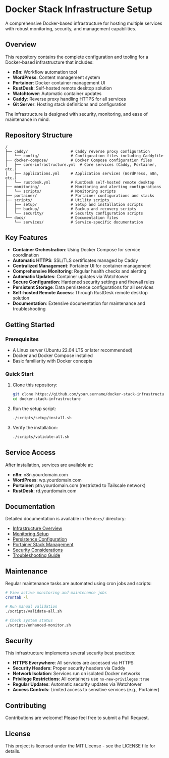 # Docker Stack Infrastructure Setup

A comprehensive Docker-based infrastructure for hosting multiple services with robust monitoring, security, and management capabilities.

## Overview

This repository contains the complete configuration and tooling for a Docker-based infrastructure that includes:

* **n8n**: Workflow automation tool
* **WordPress**: Content management system
* **Portainer**: Docker container management UI
* **RustDesk**: Self-hosted remote desktop solution
* **Watchtower**: Automatic container updates
* **Caddy**: Reverse proxy handling HTTPS for all services
* **Git Server**: Hosting stack definitions and configuration

The infrastructure is designed with security, monitoring, and ease of maintenance in mind.

## Repository Structure

```
/
├── caddy/                   # Caddy reverse proxy configuration
│   └── config/              # Configuration files including Caddyfile
├── docker-compose/          # Docker Compose configuration files
│   ├── core-infrastructure.yml  # Core services (Caddy, Portainer, etc.)
│   ├── applications.yml     # Application services (WordPress, n8n, etc.)
│   └── rustdesk.yml         # RustDesk self-hosted remote desktop
├── monitoring/              # Monitoring and alerting configurations
│   └── scripts/             # Monitoring scripts
├── portainer/               # Portainer configurations and stacks
├── scripts/                 # Utility scripts
│   ├── setup/               # Setup and installation scripts
│   ├── backup/              # Backup and recovery scripts
│   └── security/            # Security configuration scripts
└── docs/                    # Documentation files
    └── services/            # Service-specific documentation
```

## Key Features

- **Container Orchestration**: Using Docker Compose for service coordination
- **Automatic HTTPS**: SSL/TLS certificates managed by Caddy
- **Centralized Management**: Portainer UI for container management
- **Comprehensive Monitoring**: Regular health checks and alerting
- **Automatic Updates**: Container updates via Watchtower
- **Secure Configuration**: Hardened security settings and firewall rules
- **Persistent Storage**: Data persistence configurations for all services
- **Self-hosted Remote Access**: Through RustDesk remote desktop solution
- **Documentation**: Extensive documentation for maintenance and troubleshooting

## Getting Started

### Prerequisites

- A Linux server (Ubuntu 22.04 LTS or later recommended)
- Docker and Docker Compose installed
- Basic familiarity with Docker concepts

### Quick Start

1. Clone this repository:
   ```bash
   git clone https://github.com/yourusername/docker-stack-infrastructure.git
   cd docker-stack-infrastructure
   ```

2. Run the setup script:
   ```bash
   ./scripts/setup/install.sh
   ```

3. Verify the installation:
   ```bash
   ./scripts/validate-all.sh
   ```

## Service Access

After installation, services are available at:

- **n8n**: n8n.yourdomain.com
- **WordPress**: wp.yourdomain.com
- **Portainer**: ptn.yourdomain.com (restricted to Tailscale network)
- **RustDesk**: rd.yourdomain.com

## Documentation

Detailed documentation is available in the `docs/` directory:

- [Infrastructure Overview](./docs/INFRASTRUCTURE-OVERVIEW.md)
- [Monitoring Setup](./docs/MONITORING.md)
- [Persistence Configuration](./docs/PERSISTENCE.md)
- [Portainer Stack Management](./docs/PORTAINER-STACKS.md)
- [Security Considerations](./docs/SECURITY.md)
- [Troubleshooting Guide](./docs/TROUBLESHOOTING.md)

## Maintenance

Regular maintenance tasks are automated using cron jobs and scripts:

```bash
# View active monitoring and maintenance jobs
crontab -l

# Run manual validation
./scripts/validate-all.sh

# Check system status
./scripts/enhanced-monitor.sh
```

## Security

This infrastructure implements several security best practices:

- **HTTPS Everywhere**: All services are accessed via HTTPS
- **Security Headers**: Proper security headers via Caddy
- **Network Isolation**: Services run on isolated Docker networks
- **Privilege Restrictions**: All containers use `no-new-privileges:true`
- **Regular Updates**: Automatic security updates via Watchtower
- **Access Controls**: Limited access to sensitive services (e.g., Portainer)

## Contributing

Contributions are welcome! Please feel free to submit a Pull Request.

## License

This project is licensed under the MIT License - see the LICENSE file for details.
